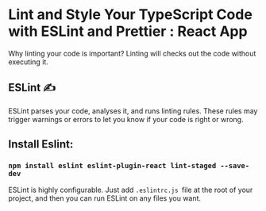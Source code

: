 # Lint and Style Your TypeScript Code with ESLint and Prettier : React App

Why linting your code is important?
Linting will checks out the code without executing it.

## ESLint ✍️

ESLint parses your code, analyses it, and runs linting rules. These rules may trigger warnings or errors to let you know if your code is right or wrong.

## Install Eslint:

### `npm install eslint eslint-plugin-react lint-staged --save-dev`

ESLint is highly configurable. Just add `.eslintrc.js `file at the root of your project, and then you can run ESLint on any files you want.
